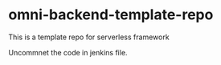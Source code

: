 # omni-backend-template-repo

This is a template repo for serverless framework

Uncommnet the code in jenkins file.
